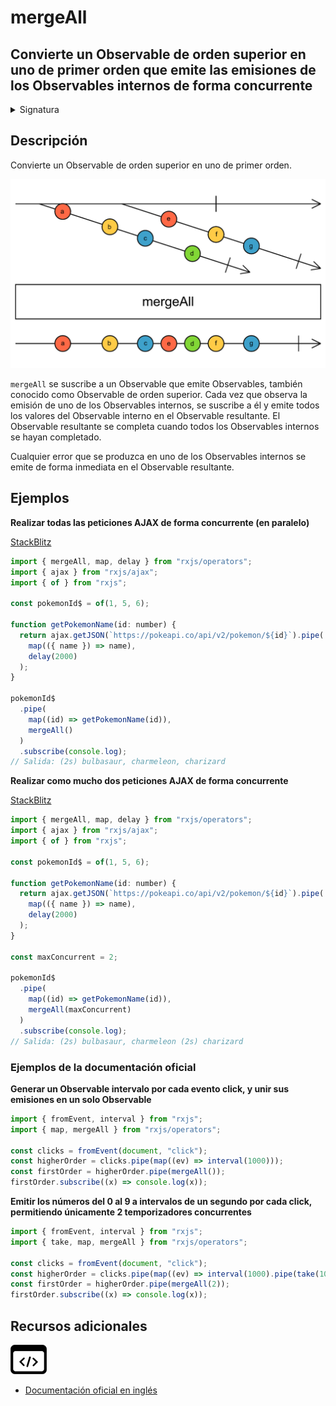 # mergeAll

<h2 class="subtitle"> Convierte un Observable de orden superior en uno de primer orden que emite las emisiones de los Observables internos de forma concurrente
</h2>

<details>
<summary>Signatura</summary>

### Firma

`mergeAll<T>(concurrent: number = Number.POSITIVE_INFINITY): OperatorFunction<ObservableInput<T>, T>`

### Parámetros

<table>
<tr><td>concurrent</td><td>Opcional. El valor por defecto es <code>Number.POSITIVE_INFINITY</code>.
El máximo número de Observables internos suscritos concurrentemente.</td></tr>
</table>

### Retorna

`OperatorFunction<ObservableInput<T>, T>`: Un Observable que emite los valores de todos los Observables internos que emita el Observable fuente.

</details>

## Descripción

Convierte un Observable de orden superior en uno de primer orden.

<img src="assets/images/marble-diagrams/join-creation/mergeAll.png" alt="Diagrama de canicas del operador mergeAll">

`mergeAll` se suscribe a un Observable que emite Observables, también conocido como Observable de orden superior. Cada vez que observa la emisión de uno de los Observables internos, se suscribe a él y emite todos los valores del Observable interno en el Observable resultante. El Observable resultante se completa cuando todos los Observables internos se hayan completado.

Cualquier error que se produzca en uno de los Observables internos se emite de forma inmediata en el Observable resultante.

## Ejemplos

**Realizar todas las peticiones AJAX de forma concurrente (en paralelo)**

<a target="_blank" href="https://stackblitz.com/edit/docu-rxjs-mergeall?file=index.ts">StackBlitz</a>

```javascript
import { mergeAll, map, delay } from "rxjs/operators";
import { ajax } from "rxjs/ajax";
import { of } from "rxjs";

const pokemonId$ = of(1, 5, 6);

function getPokemonName(id: number) {
  return ajax.getJSON(`https://pokeapi.co/api/v2/pokemon/${id}`).pipe(
    map(({ name }) => name),
    delay(2000)
  );
}

pokemonId$
  .pipe(
    map((id) => getPokemonName(id)),
    mergeAll()
  )
  .subscribe(console.log);
// Salida: (2s) bulbasaur, charmeleon, charizard
```

**Realizar como mucho dos peticiones AJAX de forma concurrente**

<a target="_blank" href="https://stackblitz.com/edit/docu-rxjs-mergeall-2?file=index.ts">StackBlitz</a>

```javascript
import { mergeAll, map, delay } from "rxjs/operators";
import { ajax } from "rxjs/ajax";
import { of } from "rxjs";

const pokemonId$ = of(1, 5, 6);

function getPokemonName(id: number) {
  return ajax.getJSON(`https://pokeapi.co/api/v2/pokemon/${id}`).pipe(
    map(({ name }) => name),
    delay(2000)
  );
}

const maxConcurrent = 2;

pokemonId$
  .pipe(
    map((id) => getPokemonName(id)),
    mergeAll(maxConcurrent)
  )
  .subscribe(console.log);
// Salida: (2s) bulbasaur, charmeleon (2s) charizard
```

### Ejemplos de la documentación oficial

**Generar un Observable intervalo por cada evento click, y unir sus emisiones en un solo Observable**

```javascript
import { fromEvent, interval } from "rxjs";
import { map, mergeAll } from "rxjs/operators";

const clicks = fromEvent(document, "click");
const higherOrder = clicks.pipe(map((ev) => interval(1000)));
const firstOrder = higherOrder.pipe(mergeAll());
firstOrder.subscribe((x) => console.log(x));
```

**Emitir los números del 0 al 9 a intervalos de un segundo por cada click, permitiendo únicamente 2 temporizadores concurrentes**

```javascript
import { fromEvent, interval } from "rxjs";
import { take, map, mergeAll } from "rxjs/operators";

const clicks = fromEvent(document, "click");
const higherOrder = clicks.pipe(map((ev) => interval(1000).pipe(take(10))));
const firstOrder = higherOrder.pipe(mergeAll(2));
firstOrder.subscribe((x) => console.log(x));
```

<div class="additional-section">

## Recursos adicionales

<a target="_blank" href="https://github.com/ReactiveX/rxjs/blob/master/src/internal/operators/mergeAll.ts">
<img src="assets/icons/source-code.png" alt="Source code">
</a>
</div>

- <a target="_blank" href="https://rxjs.dev/api/operators/mergeAll">Documentación oficial en inglés</a>
